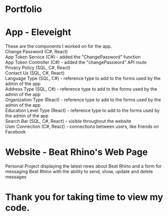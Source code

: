 # Portfolio

# App - Eleveight
These are the components I worked on for the app. <br>
Change Password (C#, React) <br>
App Token Service (C#) - added the "ChangePassword" function<br>
App Token Controller (C#) - added the "changePassword" API route<br>
Privacy Policy (SQL, C#, React)<br>
Contact Us (SQL, C#, React)<br>
Language Type (SQL, C#) - reference type to add to the forms used by the admin of the app<br>
Address Type (SQL, C#) - reference type to add to the forms used by the admin of the app<br>
Organization Type (React) - reference type to add to the forms used by the admin of the app<br>
Education Level Type (React) - reference type to add to the forms used by the admin of the app<br>
Search Bar (SQL, C#, React) - visible throughout the website<br>
User Connection (C#, React) - connections between users, like friends on Facebook<br>
# Website - Beat Rhino's Web Page
Personal Project displaying the latest news about Beat Rhino and a form for messaging Beat Rhino with the ability to send, show, update and delete messages
# Thank you for taking time to view my code. 
